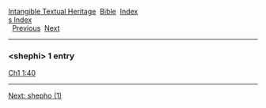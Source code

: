 [Intangible Textual Heritage](../../index)  [Bible](../index) 
[Index](index)   
[s Index](_s_)  
  [Previous](c10231)  [Next](c10233) 

------------------------------------------------------------------------

### &lt;shephi&gt; 1 entry

[Ch1 1:40](../kjv/ch1001.htm#040)  

------------------------------------------------------------------------

[Next: shepho (1)](c10233)
